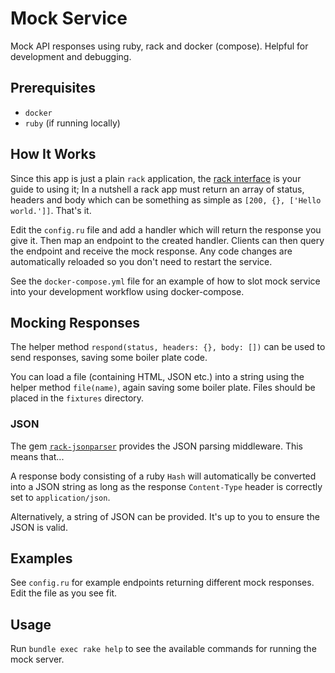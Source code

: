 # Mock Service

Mock API responses using ruby, rack and docker (compose). Helpful for development and debugging.

## Prerequisites

- `docker`
- `ruby` (if running locally)

## How It Works

Since this app is just a plain `rack` application, the [rack interface](https://rack.github.io) is your guide to using it; In a nutshell a rack app must return an array of status, headers and body which can be something as simple as `[200, {}, ['Hello world.']]`. That's it.

Edit the `config.ru` file and add a handler which will return the response you give it. Then map an endpoint to the created handler. Clients can then query the endpoint and receive the mock response. Any code changes are automatically reloaded so you don't need to restart the service.

See the `docker-compose.yml` file for an example of how to slot mock service into your development workflow using docker-compose.

## Mocking Responses

The helper method `respond(status, headers: {}, body: [])` can be used to send responses, saving some boiler plate code.

You can load a file (containing HTML, JSON etc.) into a string using the helper method `file(name)`, again saving some boiler plate. Files should be placed in the `fixtures` directory.

### JSON

The gem [`rack-jsonparser`](https://github.com/michaeltelford/rack_jsonparser) provides the JSON parsing middleware. This means that...

A response body consisting of a ruby `Hash` will automatically be converted into a JSON string as long as the response `Content-Type` header is correctly set to `application/json`.

Alternatively, a string of JSON can be provided. It's up to you to ensure the JSON is valid.

## Examples

See `config.ru` for example endpoints returning different mock responses. Edit the file as you see fit.

## Usage

Run `bundle exec rake help` to see the available commands for running the mock server.
